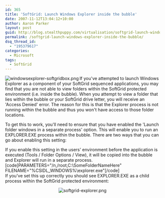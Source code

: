 ```yaml
---
id: 365
title: 'SoftGrid: Launch Windows Explorer inside the bubble'
date: 2007-11-12T13:04:12+10:00
author: Aaron Parker
layout: post
guid: http://blog.stealthpuppy.com/virtualisation/softgrid-launch-windows-explorer-inside-the-bubble
permalink: /softgrid-launch-windows-explorer-inside-the-bubble/
dsq_thread_id:
  - "195379617"
categories:
  - Microsoft
tags:
  - SoftGrid
---
```

<img src="https://stealthpuppy.com/wp-content/uploads/2008/02/windowsexplorer-softgridbox.png" alt="windowsexplorer-softgridbox.png" align="left" />If you've attempted to launch Windows Explorer as a component of your SoftGrid sequenced applications, you may find that you are not able to view folders within the SoftGrid protected environment (i.e. inside the bubble). When you attempt to view a folder that lies within the bubble or your SoftGrid drive letter, you will receive an 'Access Denied' error. The reason for this is that the Explorer process is not running within the bubble and thus you won't have access to those folder locations.

To get this to work, you'll need to ensure that you have enabled the 'Launch folder windows in a separate process' option. This will enable you to run an EXPLORER.EXE process within the bubble. There are two ways that you can go about enabling this setting:

If you enable this setting in the users' environment before the application is executed (Tools / Folder Options / View), it will be copied into the bubble and Explorer will run in a separate process.  
[code]PARAMETERS="/n,/root,C:\SomeFolderNameHere" FILENAME="%CSIDL_WINDOWS%\explorer.exe"[/code]  
If you've set this up correctly you should see EXPLORER.EXE as a child process within the SoftGrid protected environment:

<p style="text-align: center;">
  <img src="https://stealthpuppy.com/wp-content/uploads/2007/11/softgrid-explorer.png" alt="softgrid-explorer.png" />
</p>